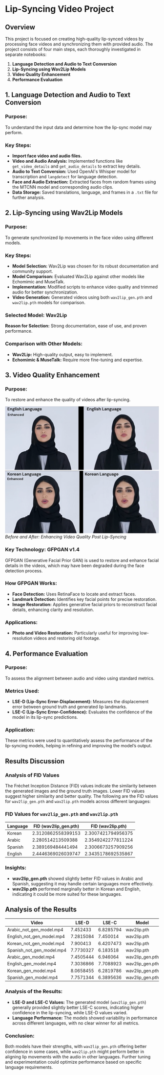 # Lip-Syncing Video Project

## Overview

This project is focused on creating high-quality lip-synced videos by processing face videos and synchronizing them with provided audio. The project consists of four main steps, each thoroughly investigated in separate notebooks:

1. **Language Detection and Audio to Text Conversion**
2. **Lip-Syncing using Wav2Lip Models**
3. **Video Quality Enhancement**
4. **Performance Evaluation**

## 1. Language Detection and Audio to Text Conversion

### Purpose:
To understand the input data and determine how the lip-sync model may perform.

### Key Steps:
- **Import face video and audio files.**
- **Video and Audio Analysis:** Implemented functions like `get_video_details` and `get_audio_details` to extract key details.
- **Audio to Text Conversion:** Used OpenAI's Whisper model for transcription and `langdetect` for language detection.
- **Face and Audio Extraction:** Extracted faces from random frames using the MTCNN model and corresponding audio clips.
- **Data Storage:** Saved translations, language, and frames in a `.txt` file for further analysis.

## 2. Lip-Syncing using Wav2Lip Models

### Purpose:
To generate synchronized lip movements in the face video using different models.

### Key Steps:
- **Model Selection:** Wav2Lip was chosen for its robust documentation and community support.
- **Model Comparison:** Evaluated Wav2Lip against other models like Echomimic and MuseTalk.
- **Implementation:** Modified scripts to enhance video quality and trimmed audio for better synchronization.
- **Video Generation:** Generated videos using both `wav2lip_gen.pth` and `wav2lip.pth` models for comparison.

### Selected Model: Wav2Lip
**Reason for Selection:** Strong documentation, ease of use, and proven performance.

### Comparison with Other Models:
- **Wav2Lip:** High-quality output, easy to implement.
- **Echomimic & MuseTalk:** Require more fine-tuning and expertise.

## 3. Video Quality Enhancement

### Purpose:
To restore and enhance the quality of videos after lip-syncing.

![Quality Enhancement Illustration](images/English.png)  
![Quality Enhancement Illustration](images/Korean.png)  
*Before and After: Enhancing Video Quality Post Lip-Syncing*

### Key Technology: GFPGAN v1.4
GFPGAN (Generative Facial Prior GAN) is used to restore and enhance facial details in the videos, which may have been degraded during the face detection process.

### How GFPGAN Works:
- **Face Detection:** Uses RetinaFace to locate and extract faces.
- **Landmark Detection:** Identifies key facial points for precise restoration.
- **Image Restoration:** Applies generative facial priors to reconstruct facial details, enhancing clarity and resolution.

### Applications:
- **Photo and Video Restoration:** Particularly useful for improving low-resolution videos and restoring old footage.

## 4. Performance Evaluation

### Purpose:
To assess the alignment between audio and video using standard metrics.

### Metrics Used:
- **LSE-D (Lip-Sync Error-Displacement):** Measures the displacement error between ground truth and generated lip landmarks.
- **LSE-C (Lip-Sync Error-Confidence):** Evaluates the confidence of the model in its lip-sync predictions.

### Application:
These metrics were used to quantitatively assess the performance of the lip-syncing models, helping in refining and improving the model’s output.

## Results Discussion

### Analysis of FID Values

The Fréchet Inception Distance (FID) values indicate the similarity between the generated images and the ground truth images. Lower FID values suggest higher similarity and better quality. The following are the FID values for `wav2lip_gen.pth` and `wav2lip.pth` models across different languages:

### FID Values for `wav2lip_gen.pth` and `wav2lip.pth`

| Language | FID (wav2lip_gen.pth) | FID (wav2lip.pth) |
|----------|-----------------------|-------------------|
| Korean   | 2.3120862558399153    | 2.3007421794956375 |
| Arabic   | 2.280514213509388     | 2.3549242277811224 |
| Spanish  | 2.389169484441494     | 2.3006673257909256 |
| English  | 2.4446369026039747    | 2.3435178692535867 |

### Insights:
- **wav2lip_gen.pth** showed slightly better FID values in Arabic and Spanish, suggesting it may handle certain languages more effectively.
- **wav2lip.pth** performed marginally better in Korean and English, indicating it could be more suited for these languages.

## Analysis of the Results

| Video                          | LSE-D      | LSE-C      | Model          |
|--------------------------------|------------|------------|----------------|
| Arabic_not_gen_model.mp4       | 7.452433   | 6.8285794  | wav2lip.pth    |
| English_not_gen_model.mp4      | 7.2815084  | 7.450014   | wav2lip.pth    |
| Korean_not_gen_model.mp4       | 7.900413   | 6.4207473  | wav2lip.pth    |
| Spanish_not_gen_model.mp4      | 7.7730327  | 6.183518   | wav2lip.pth    |
| Arabic_gen_model.mp4           | 7.4505444  | 6.946064   | wav2lip_gen.pth|
| English_gen_model.mp4          | 7.3036866  | 7.7088923  | wav2lip_gen.pth|
| Korean_gen_model.mp4           | 8.0658455  | 6.2819786  | wav2lip_gen.pth|
| Spanish_gen_model.mp4          | 7.7571344  | 6.3895636  | wav2lip_gen.pth|

### Analysis of the Results:
- **LSE-D and LSE-C Values:** The generated model (`wav2lip_gen.pth`) generally provided slightly better LSE-C scores, indicating higher confidence in the lip-syncing, while LSE-D values varied.
- **Language Performance:** The models showed variability in performance across different languages, with no clear winner for all metrics.

### Conclusion:
Both models have their strengths, with `wav2lip_gen.pth` offering better confidence in some cases, while `wav2lip.pth` might perform better in aligning lip movements with the audio in other languages. Further tuning and experimentation could optimize performance based on specific language requirements.

